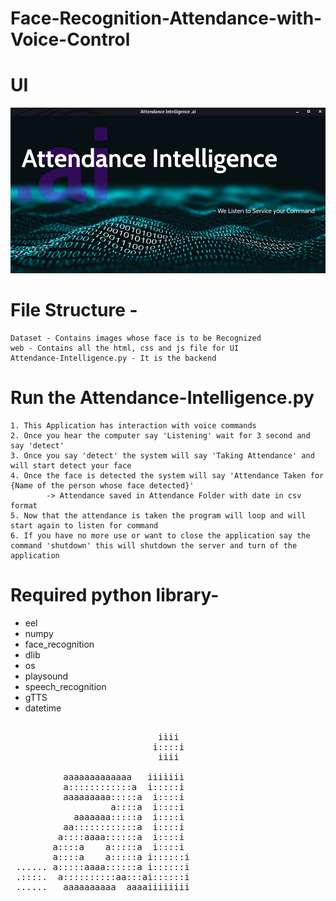 # Face-Recognition-Attendance-with-Voice-Control

# UI

<img src="web/Attendance Intelligence - UI.png" alt="My cool logo"/>

# File Structure -
    Dataset - Contains images whose face is to be Recognized 
    web - Contains all the html, css and js file for UI 
    Attendance-Intelligence.py - It is the backend
    
# Run the Attendance-Intelligence.py
    1. This Application has interaction with voice commands 
    2. Once you hear the computer say 'Listening' wait for 3 second and say 'detect' 
    3. Once you say 'detect' the system will say 'Taking Attendance' and will start detect your face
    4. Once the face is detected the system will say 'Attendance Taken for {Name of the person whose face detected}' 
            -> Attendance saved in Attendance Folder with date in csv format
    5. Now that the attendance is taken the program will loop and will start again to listen for command 
    6. If you have no more use or want to close the application say the command 'shutdown' this will shutdown the server and turn of the application 
    
    
# Required python library-
  - eel
  - numpy
  - face_recognition
  - dlib
  - os
  - playsound
  - speech_recognition 
  - gTTS
  - datetime                                
 <pre>                                 
                            iiii  
                           i::::i 
                            iiii  
                                  
          aaaaaaaaaaaaa   iiiiiii 
          a::::::::::::a  i:::::i 
          aaaaaaaaa:::::a  i::::i 
                   a::::a  i::::i 
            aaaaaaa:::::a  i::::i 
          aa::::::::::::a  i::::i 
         a::::aaaa::::::a  i::::i 
        a::::a    a:::::a  i::::i 
        a::::a    a:::::a i::::::i
 ...... a:::::aaaa::::::a i::::::i
 .::::.  a::::::::::aa:::ai::::::i
 ......   aaaaaaaaaa  aaaaiiiiiiii

</pre>
